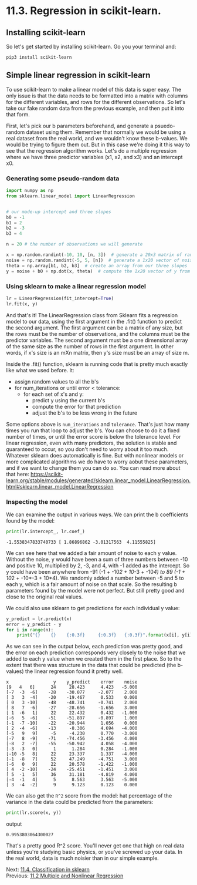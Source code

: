 # 11.3. Regression in scikit-learn.

## Installing scikit-learn
So let's get started by installing scikit-learn. Go you your terminal and:
```text
pip3 install scikit-learn
```

## Simple linear regression in scikit-learn
To use scikit-learn to make a linear model of this data is super easy. The only issue is that the data needs to be 
formatted into a matrix with columns for the different variables, and rows for the different observations. So let's 
take our fake random data from the previous example, and then put it into that form. 

First, let's pick our b parameters beforehand, and generate a psuedo-random dataset using them. Remember that normally
we would be using a real dataset from the real world, and we wouldn't know these b-values. We would be trying to figure
them out. But in this case we're doing it this way to see that the regression algorithm works. Let's do a multiple 
regression where we have three predictor variables (x1, x2, and x3) and an intercept x0.

### Generating some pseudo-random data
```python
import numpy as np
from sklearn.linear_model import LinearRegression


# our made-up intercept and three slopes
b0 = -1
b1 = 2
b2 = -3
b3 = 4

n = 20 # the number of observations we will generate

x = np.random.randint(-10, 10, [n, 3])  # generate a 20x3 matrix of random integers between -10 and 10
noise = np.random.randint(-5, 5, [n])  # generate a 1x20 vector of noise to add to the y value so the correlation isnt 1
theta = np.array[b1, b2, b3]  # create an array from our three slopes
y = noise + b0 + np.dot(x, theta)  # compute the 1x20 vector of y from y = b0 + b1*x1 + b2*x2 + b3*x3
```

### Using sklearn to make a linear regression model
```python
lr = LinearRegression(fit_intercept=True)
lr.fit(x, y)
```
And that's it! The LinearRegression class from Sklearn fits a regression model to our data, using the first argument
in the .fit() function to predict the second argument. The first argument can be a matrix of any size, but the 
rows must be the number of observations, and the columns must be the predictor variables. The second argument must be a 
one dimensional array of the same size as the number of rows in the first argument. In other words, if x's size is 
an mXn matrix, then y's size must be an array of size m.

Inside the .fit() function, sklearn is running code that is pretty much exactly like what we used
before. It:
- assign random values to all the b's
- for num_iterations or until error < tolerance:
  - for each set of x's and y:
    - predict y using the current b's
    - compute the error for that prediction
    - adjust the b's to be less wrong in the future

Some options above is `num_iterations` and `tolerance`. That's just how many times you run that loop to adjust the b's.
You can choose to do it a fixed number of times, or until the error score is below the tolerance level. For linear 
regression, even with many predictors, the solution is stable and guaranteed to occur, so you don't need to worry 
about it too much. Whatever sklearn does automatically is fine. But with nonlinear models or more complicated algorithms
we do have to worry aobut these parameters, and if we want to change them you can do so. You can read more about that 
here:
https://scikit-learn.org/stable/modules/generated/sklearn.linear_model.LinearRegression.html#sklearn.linear_model.LinearRegression

### Inspecting the model
We can examine the output in various ways. We can print the b coefficients found by the model:
```python
print(lr.intercept_, lr.coef_)
```
```text
-1.5538347833740733 [ 1.86896862 -3.01317563  4.11555825]
```
We can see here that we added a fair amount of noise to each y value. Without the noise, y would have been a sum of 
three numbers between -10 and positive 10, multiplied by 2, -3, and 4, with -1 added as the intercept. So y could have
been anywhere from -91 (-1 + -10*2 + 10*-3 + -10*4) to 89 (-1 + 10*2 + -10*-3 + 10*4). We randomly added a number 
between -5 and 5 to each y, which is a fair amount of noise on that scale. So the resulting b parameters found by the 
model were not perfect. But still pretty good and close to the original real values.

We could also use sklearn to get predictions for each individual y value:
```python
y_predict = lr.predict(x)
error = y_predict - y
for i in range(n):
	print("{}    {}    {:0.3f}     {:0.3f}   {:0.3f}".format(x[i], y[i], y_predict[i], error[i], noise[i]))
```
As we can see in the output below, each prediction was pretty good, and the error on each prediction corresponds 
very closely to the noise that we added to each y value when we created them in the first place. So to the extent that
there was structure in the data that could be predicted (the b-values) the linear regression found it pretty well.
```text
x                 y    y_predict    error    noise
[9   4   6]      24     28.423      4.423   -5.000
[-7  -3  -6]    -28    -30.077     -2.077    2.000
[ 3   3  -4]    -20    -19.467      0.533    0.000
[ 0   3 -10]    -48    -48.741     -0.741    2.000
[ 8   7  -6]    -27    -28.656     -1.656    3.000
[ 1  -6   1]     22     22.432      0.432   -1.000
[-6   5  -6]    -51    -51.897     -0.897    1.000
[-1  -7 -10]    -22    -20.944      1.056    0.000
[ 2  -4  -6]    -13     -8.306      4.694   -4.000
[-5   9   9]     -5     -4.230      0.770   -3.000
[-7   8  -9]    -71    -74.456     -3.456    4.000
[-8   2  -7]    -55    -50.942      4.058   -4.000
[-3  -3   0]      1      1.284      0.284   -1.000
[-10 -5   8]     22     23.337      1.337   -4.000
[-1  -8   7]     52     47.249     -4.751    3.000
[-6   0   9]     22     20.578     -1.422   -1.000
[ 4  -2 -10]    -24    -25.451     -1.451    3.000
[ 5  -1   5]     36     31.181     -4.819    4.000
[-4  -1   4]      5      8.563      3.563   -5.000
[ 3  -4  -2]      9      9.123      0.123    0.000
```

We can also get the `R^2` score from the model: hat percentage of the variance in the data could be predicted from the 
parameters:
```python
print(lr.score(x, y))
```
output
```text
0.9953803064300027
```
That's a pretty good R^2 score. You'll never get one that high on real data unless you're studying basic physics, or 
you've screwed up your data. In the real world, data is much noisier than in our simple example.

Next: [11.4. Classification in sklearn](../CH11/11.4.%20Classification%20in%20sklearn.md)<br>
Previous: [11.2 Multiple and Nonlinear Regression](../CH11/11.2.%20Multiple%20and%20Nonlinear%20Regression.md)

